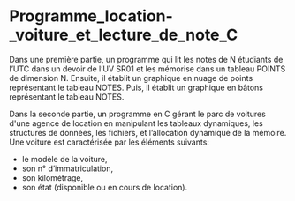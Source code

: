 # Programme_location-_voiture_et_lecture_de_note_C

Dans une première partie, un programme qui lit les notes de N étudiants de l’UTC dans un devoir de l’UV SR01 et les mémorise dans un tableau POINTS de dimension N. Ensuite, il établit un graphique en nuage de points représentant le tableau NOTES. Puis, il établit un graphique en bâtons représentant le tableau NOTES.

Dans la seconde partie, un programme en C gérant le parc de voitures d'une agence de location en manipulant les tableaux dynamiques, les structures de données, les fichiers, et l’allocation dynamique de la mémoire.
Une voiture est caractérisée par les éléments suivants:
- le modèle de la voiture,
- son n° d’immatriculation,
- son kilométrage,
- son état (disponible ou en cours de location).
